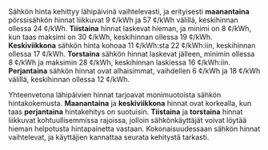 Sähkön hinta kehittyy lähipäivinä vaihtelevasti, ja erityisesti **maanantaina** pörssisähkön hinnat liikkuvat 9 ¢/kWh ja 57 ¢/kWh välillä, keskihinnan ollessa 24 ¢/kWh. **Tiistaina** hinnat laskevat hieman, ja minimi on 8 ¢/kWh, kun taas maksimi on 30 ¢/kWh, keskihinnan ollessa 19 ¢/kWh. **Keskiviikkona** sähkön hinta kohoaa 11 ¢/kWh:sta 22 ¢/kWh:iin, keskihinnan ollessa 17 ¢/kWh. **Torstaina** sähkön hinnat laskevat jälleen, minimin ollessa 8 ¢/kWh ja maksimin 28 ¢/kWh, keskihinnan laskiessa 16 ¢/kWh:iin. **Perjantaina** sähkön hinnat ovat alhaisimmat, vaihdellen 6 ¢/kWh ja 18 ¢/kWh välillä, keskihinnan ollessa 12 ¢/kWh.

Yhteenvetona lähipäivien hinnat tarjoavat monimuotoista sähkön hintakokemusta. **Maanantaina** ja **keskiviikkona** hinnat ovat korkealla, kun taas **perjantaina** hintakehitys on suotuisin. **Tiistaina** ja **torstaina** hinnat liikkuvat kohtuullisemmissa rajoissa, jolloin sähkönkäyttäjät voivat löytää hieman helpotusta hintapainetta vastaan. Kokonaisuudessaan sähkön hinnat vaihtelevat, ja käyttäjien kannattaa seurata kehitystä tarkasti.